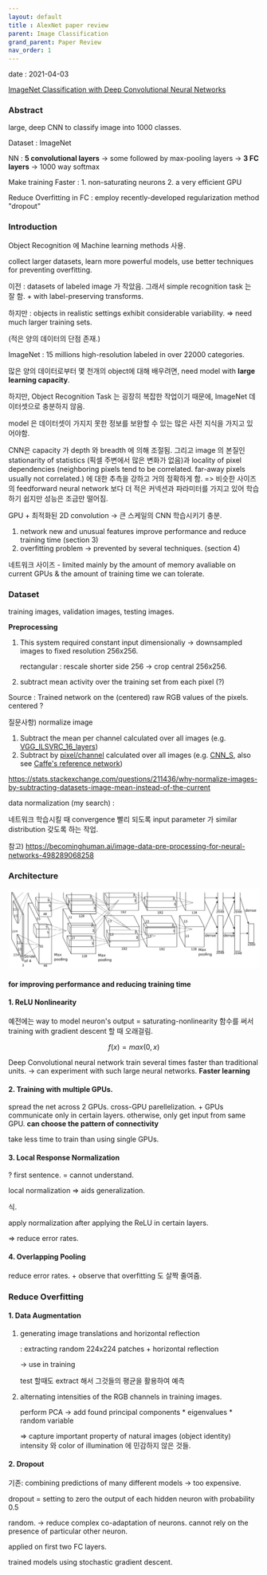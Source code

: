 ```yaml
---
layout: default
title : AlexNet paper review
parent: Image Classification
grand_parent: Paper Review
nav_order: 1
---
```

date : 2021-04-03

[ImageNet Classification with Deep Convolutional
Neural Networks](https://proceedings.neurips.cc/paper/2012/file/c399862d3b9d6b76c8436e924a68c45b-Paper.pdf)

### Abstract

large, deep CNN to classify image into 1000 classes. 

Dataset : ImageNet

NN : **5 convolutional layers** -> some followed by max-pooling layers -> **3 FC layers** -> 1000 way softmax

Make training Faster : 1. non-saturating neurons 2. a very efficient GPU

Reduce Overfitting in FC : employ recently-developed regularization method "dropout"



### Introduction

Object Recognition 에 Machine learning methods 사용. 

collect larger datasets, learn more powerful models, use better techniques for preventing overfitting. 

이전 : datasets of labeled image 가 작았음. 그래서 simple recognition task 는 잘 함. + with label-preserving transforms. 

하지만 : objects in realistic settings exhibit considerable variability. => need much larger training sets. 

(적은 양의 데이터의 단점 존재.)

ImageNet : 15 millions high-resolution labeled in over 22000 categories. 



많은 양의 데이터로부터 몇 천개의 object에 대해 배우려면, need model with **large learning capacity**. 

하지만, Object Recognition Task 는 굉장히 복잡한 작업이기 때문에, ImageNet 데이터셋으로 충분하지 않음. 

model 은 데이터셋이 가지지 못한 정보를 보완할 수 있는 많은 사전 지식을 가지고 있어야함. 

CNN은 capacity 가 depth 와 breadth 에 의해 조절됨. 그리고 image 의 본질인 stationarity of statistics (픽셀 주변에서 많은 변화가 없음)과 locality of pixel dependencies (neighboring pixels tend to be correlated. far-away pixels usually not correlated.) 에 대한 추측을 강하고 거의 정확하게 함. => 비슷한 사이즈의 feedforward neural network 보다 더 적은 커넥션과 파라미터를 가지고 있어 학습하기 쉽지만 성능은 조금만 떨어짐. 

GPU + 최적화된 2D convolution -> 큰 스케일의 CNN 학습시키기 충분. 

1. network new and unusual features improve performance and reduce training time (section 3)
2. overfitting problem -> prevented by several techniques. (section 4)

네트워크 사이즈 - limited mainly by the amount of memory avaliable on current GPUs & the amount of training time we can tolerate. 



### Dataset

training images, validation images, testing images. 

**Preprocessing**

1. This system required constant input dimensionaliy -> downsampled images to fixed resolution 256x256. 

   rectangular : rescale shorter side 256 -> crop central 256x256. 

2. subtract mean activity over the training set from each pixel (?)

Source : Trained network on the (centered) raw RGB values of the pixels. centered ?

질문사항) normalize image

1. Subtract the mean per channel calculated over all images (e.g. [VGG_ILSVRC_16_layers](https://gist.github.com/ksimonyan/211839e770f7b538e2d8))
2. Subtract by [pixel/channel](https://github.com/BVLC/caffe/blob/master/tools/compute_image_mean.cpp) calculated over all images (e.g. [CNN_S](https://gist.github.com/ksimonyan/fd8800eeb36e276cd6f9), also see [Caffe's reference network](http://caffe.berkeleyvision.org/gathered/examples/imagenet.html))

https://stats.stackexchange.com/questions/211436/why-normalize-images-by-subtracting-datasets-image-mean-instead-of-the-current

data normalization (my search) : 

네트워크 학습시킬 때 convergence 빨리 되도록 input parameter 가 similar distribution 갖도록 하는 작업. 

참고) https://becominghuman.ai/image-data-pre-processing-for-neural-networks-498289068258



### Architecture 

![AlexNet Structure](/docs/paper-review/images/alexnet/alexnet_structure.png)

#### for improving performance and reducing training time

#### 1. ReLU Nonlinearity

예전에는 way to model neuron's output = saturating-nonlinearity 함수를 써서 training with gradient descent 할 때 오래걸림. 

$$f(x) =max(0, x)$$

Deep Convolutional neural network train several times faster than traditional units. -> can experiment with such large neural networks. **Faster learning**

#### 2. Training with multiple GPUs. 

spread the net across 2 GPUs. cross-GPU parellelization. + GPUs communicate only in certain layers. otherwise, only get input from same GPU. **can choose the pattern of connectivity**

take less time to train than using single GPUs. 

#### 3. Local Response Normalization

? first sentence. = cannot understand. 

local normalization => aids generalization. 

식. 

apply normalization after applying the ReLU in certain layers. 

=> reduce error rates. 

#### 4. Overlapping Pooling 

reduce error rates. + observe that overfitting 도 살짝 줄여줌. 



### Reduce Overfitting

#### 1. Data Augmentation

1. generating image translations and horizontal reflection 

   : extracting random 224x224 patches + horizontal reflection

   -> use in training 

   test 할때도 extract 해서 그것들의 평균을 활용하여 예측

2. alternating intensities of the RGB channels in training images. 

   perform PCA -> add found principal components * eigenvalues * random variable 

   => capture important property of natural images (object identity) intensity 와 color of illumination 에  민감하지 않은 것들. 

#### 2. Dropout

기존: combining predictions of many different models -> too expensive. 

dropout = setting to zero the output of each hidden neuron with probability 0.5

random. -> reduce complex co-adaptation of neurons. cannot rely on the presence of particular other neuron. 

applied on first two FC layers. 



trained models using stochastic gradient descent. 



